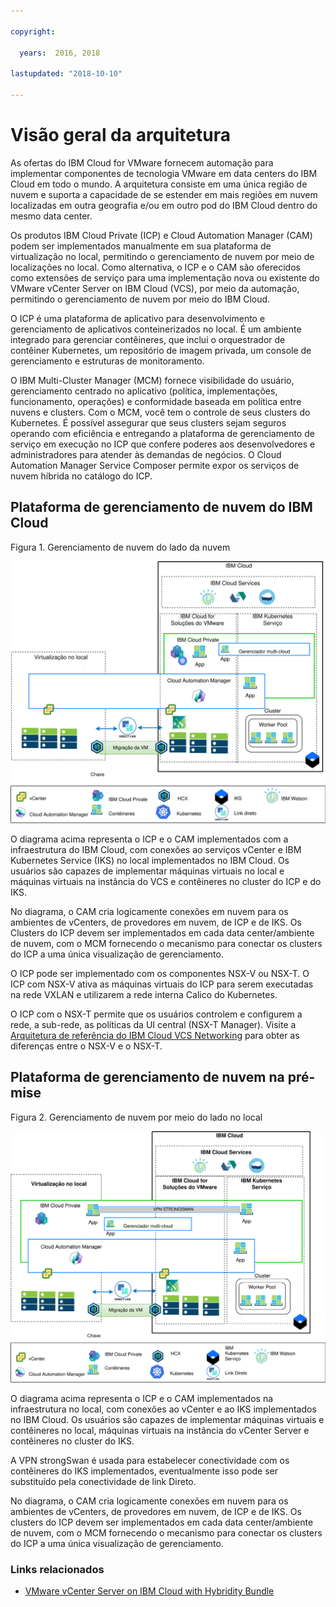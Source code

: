 ```yaml
---

copyright:

  years:  2016, 2018

lastupdated: "2018-10-10"

---
```


# Visão geral da arquitetura

As ofertas do IBM Cloud for VMware fornecem automação para implementar componentes de tecnologia VMware em data centers do IBM Cloud em todo o mundo.
A arquitetura consiste em uma única região de nuvem e suporta a capacidade de se estender em mais regiões em nuvem localizadas em outra geografia e/ou em outro pod do IBM Cloud dentro do mesmo data center.

Os produtos IBM Cloud Private (ICP) e Cloud Automation Manager (CAM) podem ser implementados manualmente em sua plataforma de virtualização no local, permitindo o gerenciamento de nuvem por meio de localizações no local. Como alternativa, o ICP e o CAM são oferecidos como extensões de serviço para uma implementação nova ou existente do VMware vCenter Server on IBM Cloud (VCS), por meio da automação, permitindo o gerenciamento de nuvem por meio do IBM Cloud.

O ICP é uma plataforma de aplicativo para desenvolvimento e gerenciamento de aplicativos conteinerizados no local. É um ambiente integrado para gerenciar contêineres, que inclui o orquestrador de contêiner Kubernetes, um repositório de imagem privada, um console de gerenciamento e estruturas de monitoramento.

O IBM Multi-Cluster Manager (MCM) fornece visibilidade do usuário, gerenciamento centrado no aplicativo (política, implementações, funcionamento, operações) e conformidade baseada em política entre nuvens e clusters. Com o MCM, você tem o controle de seus clusters do Kubernetes. É possível assegurar que seus clusters sejam seguros operando com eficiência e entregando a plataforma de gerenciamento de serviço em execução no ICP que confere poderes aos desenvolvedores e administradores para atender às demandas de negócios.
O Cloud Automation Manager Service Composer permite expor os serviços de nuvem híbrida no catálogo do ICP.

## Plataforma de gerenciamento de nuvem do IBM Cloud

Figura 1. Gerenciamento de nuvem do lado da nuvem

![Na nuvem - gerenciamento de nuvem](vcsicp-oncloud-cloudmgt.svg)

O diagrama acima representa o ICP e o CAM implementados com a infraestrutura do IBM Cloud, com conexões ao serviços vCenter e IBM Kubernetes Service (IKS) no local implementados no IBM Cloud. Os usuários são capazes de implementar máquinas virtuais no local e máquinas virtuais na instância do VCS e contêineres no cluster do ICP e do IKS.

No diagrama, o CAM cria logicamente conexões em nuvem para os ambientes de vCenters, de provedores em nuvem, de ICP e de IKS. Os Clusters do ICP devem ser implementados em cada data center/ambiente de nuvem, com o MCM fornecendo o mecanismo para conectar os clusters do ICP a uma única visualização de gerenciamento.

O ICP pode ser implementado com os componentes NSX-V ou NSX-T. O ICP com NSX-V ativa as máquinas virtuais do ICP para serem executadas na rede VXLAN e utilizarem a rede interna Calico do Kubernetes.

O ICP com o NSX-T permite que os usuários controlem e configurem a rede, a sub-rede, as políticas da UI central (NSX-T Manager). Visite a [Arquitetura de referência do IBM Cloud VCS Networking](../vcsnsxt/vcsnsxt-intro.html) para obter as diferenças entre o NSX-V e o NSX-T.

## Plataforma de gerenciamento de nuvem na pré-mise

Figura 2. Gerenciamento de nuvem por meio do lado no local

![On-premise - cloud management](vcsicp-onprem-cloudmgt.svg)

O diagrama acima representa o ICP e o CAM implementados na infraestrutura no local, com conexões ao vCenter e ao IKS implementados no IBM Cloud. Os usuários são capazes de implementar máquinas virtuais e contêineres no local, máquinas virtuais na instância do vCenter Server e contêineres no cluster do IKS.

A VPN strongSwan é usada para estabelecer conectividade com os contêineres do IKS implementados, eventualmente isso pode ser substituído pela conectividade de link Direto.

No diagrama, o CAM cria logicamente conexões em nuvem para os ambientes de vCenters, de provedores em nuvem, de ICP e de IKS. Os clusters do ICP devem ser implementados em cada data center/ambiente de nuvem, com o MCM fornecendo o mecanismo para conectar os clusters do ICP a uma única visualização de gerenciamento.

### Links relacionados

* [VMware vCenter Server on IBM Cloud with Hybridity Bundle](../vcs/vcs-hybridity-intro.html)
